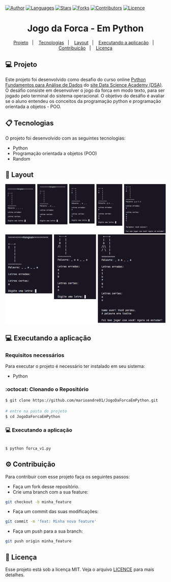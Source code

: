[![Author](https://img.shields.io/badge/author-marioandre01-3771a1?style=flat-square)](https://github.com/marioandre01)
[![Languages](https://img.shields.io/github/languages/count/marioandre01/JogoDaForcaEmPython?color=%233771a1&style=flat-square)](#)
[![Stars](https://img.shields.io/github/stars/marioandre01/JogoDaForcaEmPython?color=3771a1&style=flat-square)](https://github.com/marioandre01/JogoDaForcaEmPython/stargazers)
[![Forks](https://img.shields.io/github/forks/marioandre01/JogoDaForcaEmPython?color=%233771a1&style=flat-square)](https://github.com/marioandre01/JogoDaForcaEmPython/network/members)
[![Contributors](https://img.shields.io/github/contributors/marioandre01/JogoDaForcaEmPython?color=3771a1&style=flat-square)](https://github.com/marioandre01/JogoDaForcaEmPython/graphs/contributors)
[![Licence](https://img.shields.io/github/license/marioandre01/JogoDaForcaEmPython?color=%233771a1&style=flat-square)](https://github.com/marioandre01/JogoDaForcaEmPython/blob/master/LICENCE.md)


<h1 align="center">
    Jogo da Forca - Em Python
</h1>

<p align="center"> 
  <a href="#-projeto">Projeto</a>&nbsp;&nbsp;&nbsp;|&nbsp;&nbsp;&nbsp;
  <a href="#-tecnologias">Tecnologias</a>&nbsp;&nbsp;&nbsp;|&nbsp;&nbsp;&nbsp;
  <a href="#-layout">Layout</a>&nbsp;&nbsp;&nbsp;|&nbsp;&nbsp;&nbsp;
  <a href="#-executando-a-aplicação">Executando a aplicação</a>&nbsp;&nbsp;&nbsp;|&nbsp;&nbsp;&nbsp;
  <a href="#gear-contribuição">Contribuição</a>&nbsp;&nbsp;&nbsp;|&nbsp;&nbsp;&nbsp;
  <a href="#memo-licença">Licença</a>
</p>

## 💻 Projeto
Este projeto foi desenvolvido como desafio do curso online [Python Fundamentos para Análise de Dados](https://www.datascienceacademy.com.br/pages/curso-python-fundamentos-para-analise-de-dados) do [site Data Science Academy (DSA)](https://www.datascienceacademy.com.br/). O desáfio consiste em desenvolver o jogo da forca em modo texto, para ser jogado pelo terminal do sistema operacional. O objetivo do desáfio é avaliar se o aluno entendeu os conceitos da programação python e programação orientada a objetos - POO.

## 📋 Tecnologias

O projeto foi desenvolvido com as seguintes tecnologias:

- Python
- Programação orientada a objetos (POO)
- Random

## 🎨 Layout

<p align="center">
  <img alt="Happy Web" title="Happy Web" src="imgs/jogo_forca_python_acertou.png" width="1000px">
  <img alt="Happy Web" title="Happy Web" src="imgs/jogo_forca_python_errou.png" width="600px">
</p>

## 💻 Executando a aplicação

### Requisitos necessários

Para executar o projeto é necessário ter instalado em seu sistema:
- Python

### :octocat: Clonando o Repositório

```bash
$ git clone https://github.com/marioandre01/JogoDaForcaEmPython.git

# entre na pasta do projeto
$ cd JogoDaForcaEmPython
```
### 💻 Executando a aplicação

```bash

$ python forca_v1.py

```

## :gear: Contribuição

Para contribuir com esse projeto faça os seguintes passos:

- Faça um fork desse repositório.
- Crie uma branch com a sua feature: 
```bash
git checkout -b minha_feature
```
- Faça um commit das suas modificações: 
```bash
git commit -m 'feat: Minha nova feature'
```
- Faça um push para a sua branch: 
```bash
git push origin minha_feature
```

## :memo: Licença

Esse projeto está sob a licença MIT. Veja o arquivo [LICENCE](./LICENCE.md) para mais detalhes.


